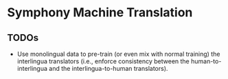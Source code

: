 # Symphony Machine Translation

## TODOs

- Use monolingual data to pre-train (or even mix with normal training) the interlingua translators (i.e., enforce
  consistency between the human-to-interlingua and the interlingua-to-human translators).
